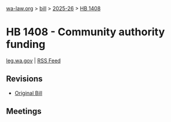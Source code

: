 [wa-law.org](/) > [bill](/bill/) > [2025-26](/bill/2025-26/) > [HB 1408](/bill/2025-26/hb/1408/)

# HB 1408 - Community authority funding
[leg.wa.gov](https://app.leg.wa.gov/billsummary?BillNumber=1408&Year=2025&Initiative=false) | [RSS Feed](./rss.xml)

## Revisions
* [Original Bill](1/)

## Meetings
